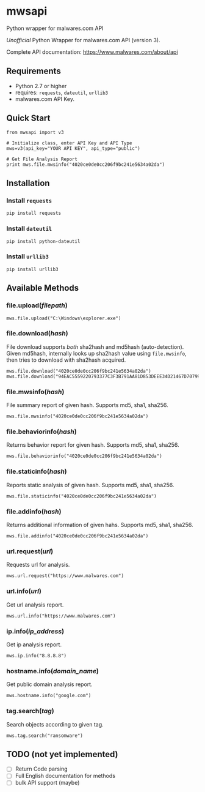 # mwsapi
Python wrapper for malwares.com API

_Unofficial_ Python Wrapper for malwares.com API (version 3).

Complete API documentation: https://www.malwares.com/about/api


## Requirements

  * Python 2.7 or higher
  * requires: `requests`, `dateutil`, `urllib3`
  * malwares.com API Key.


## Quick Start

```
from mwsapi import v3

# Initialize class, enter API Key and API Type
mws=v3(api_key="YOUR API KEY", api_type="public")

# Get File Analysis Report
print mws.file.mwsinfo("4020ce0de0cc206f9bc241e5634a02da")
```


## Installation

  ### Install `requests`
  ```
  pip install requests
  ```
  ### Install `dateutil`
  ```
  pip install python-dateutil
  ```
  ### Install `urllib3`
  ```
  pip install urllib3
  ```

## Available Methods

  ### file.upload(*filepath*)
  ```
  mws.file.upload("C:\Windows\explorer.exe")
  ```

  ### file.download(*hash*)
  File download supports _both_ sha2hash and md5hash (auto-detection).
  Given md5hash, internally looks up sha2hash value using `file.mwsinfo`, then tries to download with sha2hash acquired.

  ```
  mws.file.download("4020ce0de0cc206f9bc241e5634a02da")
  mws.file.download("94EAC5559220793377C3F3B791AA81D853DEEE34D21467D70799A32EB8D4BD51")
  ```

  ### file.mwsinfo(*hash*)
  File summary report of given hash.
  Supports md5, sha1, sha256.
  ```
  mws.file.mwsinfo("4020ce0de0cc206f9bc241e5634a02da")
  ```

  ### file.behaviorinfo(*hash*)
  Returns behavior report for given hash.
  Supports md5, sha1, sha256.
  ```
  mws.file.behaviorinfo("4020ce0de0cc206f9bc241e5634a02da")
  ```

  ### file.staticinfo(*hash*)
  Reports static analysis of given hash.
  Supports md5, sha1, sha256.
  ```
  mws.file.staticinfo("4020ce0de0cc206f9bc241e5634a02da")
  ```

  ### file.addinfo(*hash*)
  Returns additional information of given hahs.
  Supports md5, sha1, sha256.
  ```
  mws.file.addinfo("4020ce0de0cc206f9bc241e5634a02da")
  ```

  ### url.request(*url*)
  Requests url for analysis.
  ```
  mws.url.request("https://www.malwares.com")
  ```

  ### url.info(*url*)
  Get url analysis report.
  ```
  mws.url.info("https://www.malwares.com")
  ```

  ### ip.info(*ip_address*)
  Get ip analysis report.
  ```
  mws.ip.info("8.8.8.8")
  ```

  ### hostname.info(*domain_name*)
  Get public domain analysis report.
  ```
  mws.hostname.info("google.com")
  ```

  ### tag.search(*tag*)
  Search objects according to given tag.
  ```
  mws.tag.search("ransomware")
  ```


## TODO (not yet implemented)
- [ ] Return Code parsing
- [ ] Full English documentation for methods
- [ ] bulk API support (maybe)
